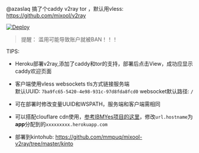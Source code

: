 @azaslaq  搞了个caddy v2ray tor ，默认用vless:  https://github.com/mixool/v2ray


[![Deploy](https://www.herokucdn.com/deploy/button.png)](https://heroku.com/deploy)  
  
> 提醒： 滥用可能导致账户就被BAN！！！  

TIPS:
* Heroku部署v2ray,添加了caddy和tor的支持，部署后点击View，成功应显示caddy欢迎页面 

* 客户端使用vless websockets tls方式链接服务端  
    默认UUID: `7ba9fc65-5420-4e98-931c-97d8fda8fcd0`  websocket默认路径: `/`  
  
* 可在部署时修改变量UUID和WSPATH，服务端和客户端需相同  
  
* 可以搭配clouflare cdn使用，[参考IBMYes项目的这里](https://github.com/CCChieh/IBMYes#cloudflare-%E9%AB%98%E9%80%9F%E8%8A%82%E7%82%B9%E4%B8%AD%E8%BD%AC)，修改`url.hostname`为**app**分配到的`xxxxxxxxx.herokuapp.com`  
  
* 部署到kintohub: https://github.com/mmpuq/mixool-v2ray/tree/master/kinto
